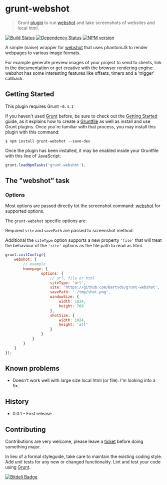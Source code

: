 # grunt-webshot

> Grunt [plugin](http://gruntjs.com/) to run [webshot](https://github.com/brenden/node-webshot/) and take screenshots of websites and local html.

[![Build Status](https://secure.travis-ci.org/Bartvds/grunt-webshot.png?branch=master)](http://travis-ci.org/Bartvds/grunt-webshot) [![Dependency Status](https://gemnasium.com/Bartvds/grunt-webshot.png)](https://gemnasium.com/Bartvds/grunt-webshot) [![NPM version](https://badge.fury.io/js/grunt-webshot.png)](http://badge.fury.io/js/grunt-webshot)

A simple (naïve) wrapper for [webshot](https://github.com/brenden/node-webshot/) that uses phantomJS to render webpages to various image formats.

For example generate preview images of your project to send to clients, link in the documentation or get creative with the browser rendering engine: webshot has some interesting features like offsets, timers and a 'trigger' callback.

## Getting Started

This plugin requires Grunt `~0.4.1`

If you haven't used [Grunt](http://gruntjs.com/) before, be sure to check out the [Getting Started](http://gruntjs.com/getting-started) guide, as it explains how to create a [Gruntfile](http://gruntjs.com/sample-gruntfile) as well as install and use Grunt plugins. Once you're familiar with that process, you may install this plugin with this command:

```shell
$ npm install grunt-webshot --save-dev
```

Once the plugin has been installed, it may be enabled inside your Gruntfile with this line of JavaScript:

```js
grunt.loadNpmTasks('grunt-webshot');
```

## The "webshot" task       

### Options

Most options are passed directly tot the screenshot command: [webshot](https://github.com/brenden/node-webshot/) for supported options.

The `grunt-webshot` specific options are:

Required `site` and `savePath` are passed to screenshot method.

Additional the `siteType` option supports a new property `'file'` that will treat the behaviour of the `'site'` options as the file path to read as html. 

```js
grunt.initConfig({
	webshot: {
		// example
		homepage: {
				options: {
					// url, file or html
					siteType: 'url',
					site: 'https://github.com/Bartvds/grunt-webshot',
					savePath: './tmp/shot.png',
					windowSize: {
						width: 1024,
						height: 768
					},
					shotSize: {
						width: 1024,
						height: 'all'
					}
				}
			}
		}
	}
});
```

## Known problems

* Doesn't work well with large size local html (or file). I'm looking into a fix.

## History

* 0.0.1 - First release

## Contributing

Contributions are very welcome, please leave a [ticket](https://github.com/Bartvds/grunt-webshot/issues) before doing something major.

In lieu of a formal styleguide, take care to maintain the existing coding style. Add unit tests for any new or changed functionality. Lint and test your code using [Grunt](http://gruntjs.com/).


[![Bitdeli Badge](https://d2weczhvl823v0.cloudfront.net/Bartvds/grunt-webshot/trend.png)](https://bitdeli.com/free "Bitdeli Badge")

